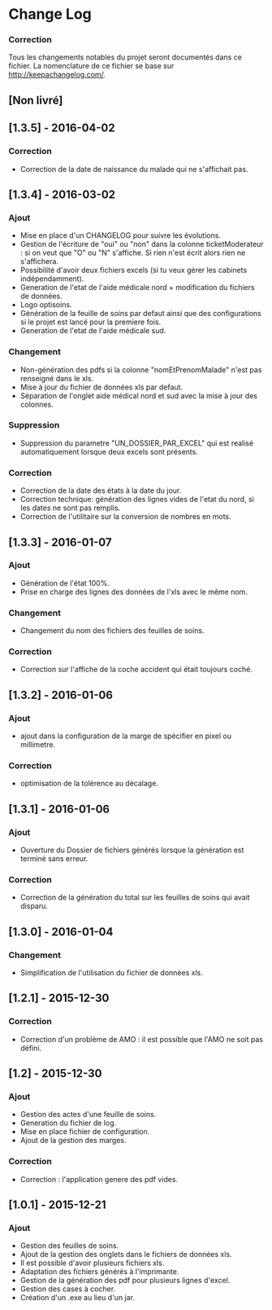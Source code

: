 # Change Log
### Correction
Tous les changements notables du projet seront documentés dans ce fichier.
La nomenclature de ce fichier se base sur http://keepachangelog.com/.

## [Non livré]

## [1.3.5] - 2016-04-02
### Correction
- Correction de la date de naissance du malade qui ne s'affichait pas.

## [1.3.4] - 2016-03-02
### Ajout
- Mise en place d'un CHANGELOG pour suivre les évolutions.
- Gestion de l'écriture de "oui" ou "non" dans la colonne ticketModerateur : si on veut que "O" ou "N" s'affiche. Si rien n'est écrit alors rien ne s'affichera.
- Possibilité d'avoir deux fichiers excels (si tu veux gérer les cabinets indépendamment).
- Generation de l'etat de l'aide médicale nord + modification du fichiers de données.
- Logo optisoins.
- Génération de la feuille de soins par defaut ainsi que des configurations si le projet est lancé pour la premiere fois.
- Generation de l'etat de l'aide médicale sud.

### Changement
- Non-génération des pdfs si la colonne "nomEtPrenomMalade" n'est pas renseigné dans le xls.
- Mise à jour du fichier de données xls par defaut.
- Séparation de l'onglet aide médical nord et sud avec la mise à jour des colonnes.

### Suppression
- Suppression du parametre "UN_DOSSIER_PAR_EXCEL" qui est realisé automatiquement lorsque deux excels sont présents.

### Correction
- Correction de la date des états à la date du jour.
- Correction technique:  génération des lignes vides de l'etat du nord, si les dates ne sont pas remplis.
- Correction de l'utilitaire sur la conversion de nombres en mots.

## [1.3.3] - 2016-01-07
### Ajout
- Génération de l'état 100%.
- Prise en charge des lignes des données de l'xls avec le même nom.

### Changement
- Changement du nom des fichiers des feuilles de soins.

### Correction
- Correction sur l'affiche de la coche accident qui était toujours coché.

## [1.3.2] - 2016-01-06
### Ajout
- ajout dans la configuration de la marge de spécifier en pixel ou millimetre.

### Correction
- optimisation de la tolérence au décalage.

## [1.3.1] - 2016-01-06
### Ajout
- Ouverture du Dossier de fichiers générés lorsque la génération est terminé sans erreur.

### Correction
- Correction de la génération du total sur les feuilles de soins qui avait disparu.

## [1.3.0] - 2016-01-04
### Changement
- Simplification de l'utilisation du fichier de données xls.

## [1.2.1] - 2015-12-30
### Correction
- Correction d'un problème de AMO : il est possible que l'AMO ne soit pas défini.

## [1.2] - 2015-12-30
### Ajout
- Gestion des actes d'une feuille de soins.
- Generation du fichier de log.
- Mise en place fichier de configuration.
- Ajout de la gestion des marges.

### Correction
- Correction : l'application genere des pdf vides.

## [1.0.1] - 2015-12-21
### Ajout
- Gestion des feuilles de soins.
- Ajout de la gestion des onglets dans le fichiers de données xls.
- Il est possible d'avoir plusieurs fichiers xls.
- Adaptation des fichiers générés à l'imprimante.
- Gestion de la génération des pdf pour plusieurs lignes d'excel.
- Gestion des cases à cocher.
- Création d'un .exe au lieu d'un jar.
